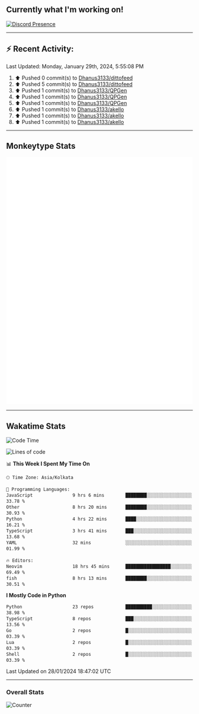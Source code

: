 ## Currently what I'm working on!
[![Discord Presence](https://lanyard.cnrad.dev/api/534981034400284712)](https://discord.com/users/534981034400284712)

---

## :zap: Recent Activity:
<!--RECENT_ACTIVITY:last_update-->
Last Updated: Monday, January 29th, 2024, 5:55:08 PM
<!--RECENT_ACTIVITY:last_update_end-->
<!--RECENT_ACTIVITY:start-->
1. ⬆️ Pushed 0 commit(s) to [Dhanus3133/dittofeed](https://github.com/Dhanus3133/dittofeed)<br>
2. ⬆️ Pushed 5 commit(s) to [Dhanus3133/dittofeed](https://github.com/Dhanus3133/dittofeed)<br>
3. ⬆️ Pushed 1 commit(s) to [Dhanus3133/QPGen](https://github.com/Dhanus3133/QPGen)<br>
4. ⬆️ Pushed 1 commit(s) to [Dhanus3133/QPGen](https://github.com/Dhanus3133/QPGen)<br>
5. ⬆️ Pushed 1 commit(s) to [Dhanus3133/QPGen](https://github.com/Dhanus3133/QPGen)<br>
6. ⬆️ Pushed 1 commit(s) to [Dhanus3133/akello](https://github.com/Dhanus3133/akello)<br>
7. ⬆️ Pushed 1 commit(s) to [Dhanus3133/akello](https://github.com/Dhanus3133/akello)<br>
8. ⬆️ Pushed 1 commit(s) to [Dhanus3133/akello](https://github.com/Dhanus3133/akello)<br>
<!--RECENT_ACTIVITY:end-->

---

## Monkeytype Stats
<a href="https://monkeytype.com/profile/dhanus">
  <img src="https://raw.githubusercontent.com/Dhanus3133/Dhanus3133/monkeytype/monkeytype-pb.svg" alt="Monkeytype Profile" />
</a>

---

## Wakatime Stats
<!--START_SECTION:waka-->
![Code Time](http://img.shields.io/badge/Code%20Time-1%2C626%20hrs%2016%20mins-blue)

![Lines of code](https://img.shields.io/badge/From%20Hello%20World%20I%27ve%20Written-4.8%20million%20lines%20of%20code-blue)

📊 **This Week I Spent My Time On** 

```text
🕑︎ Time Zone: Asia/Kolkata

💬 Programming Languages: 
JavaScript               9 hrs 6 mins        ████████░░░░░░░░░░░░░░░░░   33.78 % 
Other                    8 hrs 20 mins       ████████░░░░░░░░░░░░░░░░░   30.93 % 
Python                   4 hrs 22 mins       ████░░░░░░░░░░░░░░░░░░░░░   16.21 % 
TypeScript               3 hrs 41 mins       ███░░░░░░░░░░░░░░░░░░░░░░   13.68 % 
YAML                     32 mins             ░░░░░░░░░░░░░░░░░░░░░░░░░   01.99 % 

🔥 Editors: 
Neovim                   18 hrs 45 mins      █████████████████░░░░░░░░   69.49 % 
fish                     8 hrs 13 mins       ████████░░░░░░░░░░░░░░░░░   30.51 % 
```

**I Mostly Code in Python** 

```text
Python                   23 repos            ██████████░░░░░░░░░░░░░░░   38.98 % 
TypeScript               8 repos             ███░░░░░░░░░░░░░░░░░░░░░░   13.56 % 
Go                       2 repos             █░░░░░░░░░░░░░░░░░░░░░░░░   03.39 % 
Lua                      2 repos             █░░░░░░░░░░░░░░░░░░░░░░░░   03.39 % 
Shell                    2 repos             █░░░░░░░░░░░░░░░░░░░░░░░░   03.39 % 
```




 Last Updated on 28/01/2024 18:47:02 UTC
<!--END_SECTION:waka-->
---

### Overall Stats

<img src="https://moe-counter.glitch.me/get/@Dhanus3133?theme=asoul" alt="Counter" />
